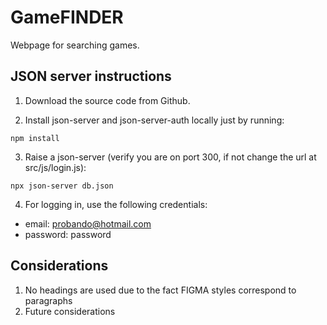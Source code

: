 # GameFINDER

Webpage for searching games.


## JSON server instructions

1. Download the source code from Github.

2. Install json-server and json-server-auth locally just by running:
```
npm install
```

3. Raise a json-server (verify you are on port 300, if not change the url at src/js/login.js):
```
npx json-server db.json
```

4. For logging in, use the following credentials:

- email: probando@hotmail.com
- password: password


## Considerations

1. No headings are used due to the fact FIGMA styles correspond to paragraphs
2. Future considerations
